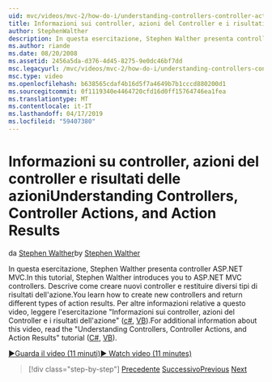 ```yaml
---
uid: mvc/videos/mvc-2/how-do-i/understanding-controllers-controller-actions-and-action-results
title: Informazioni sui controller, azioni del Controller e i risultati dell'azione | Microsoft Docs
author: StephenWalther
description: In questa esercitazione, Stephen Walther presenta controller ASP.NET MVC. Descrive come creare nuovi controller e di restituire tipi diversi di res azione...
ms.author: riande
ms.date: 08/20/2008
ms.assetid: 2456a5da-d376-4d45-8275-9e0dc46bf7dd
msc.legacyurl: /mvc/videos/mvc-2/how-do-i/understanding-controllers-controller-actions-and-action-results
msc.type: video
ms.openlocfilehash: b638565cdaf4b16d5f7a4649b7b1cccd880200d1
ms.sourcegitcommit: 0f1119340e4464720cfd16d0ff15764746ea1fea
ms.translationtype: MT
ms.contentlocale: it-IT
ms.lasthandoff: 04/17/2019
ms.locfileid: "59407380"
---
```

# <a name="understanding-controllers-controller-actions-and-action-results"></a><span data-ttu-id="9ca7c-104">Informazioni su controller, azioni del controller e risultati delle azioni</span><span class="sxs-lookup"><span data-stu-id="9ca7c-104">Understanding Controllers, Controller Actions, and Action Results</span></span>

<span data-ttu-id="9ca7c-105">da [Stephen Walther](https://github.com/StephenWalther)</span><span class="sxs-lookup"><span data-stu-id="9ca7c-105">by [Stephen Walther](https://github.com/StephenWalther)</span></span>

<span data-ttu-id="9ca7c-106">In questa esercitazione, Stephen Walther presenta controller ASP.NET MVC.</span><span class="sxs-lookup"><span data-stu-id="9ca7c-106">In this tutorial, Stephen Walther introduces you to ASP.NET MVC controllers.</span></span> <span data-ttu-id="9ca7c-107">Descrive come creare nuovi controller e restituire diversi tipi di risultati dell'azione.</span><span class="sxs-lookup"><span data-stu-id="9ca7c-107">You learn how to create new controllers and return different types of action results.</span></span> <span data-ttu-id="9ca7c-108">Per altre informazioni relative a questo video, leggere l'esercitazione "Informazioni sui controller, azioni del Controller e i risultati dell'azione" ([c#](../../../overview/older-versions-1/controllers-and-routing/aspnet-mvc-controllers-overview-cs.md), [VB](../../../overview/older-versions-1/controllers-and-routing/asp-net-mvc-controller-overview-vb.md)).</span><span class="sxs-lookup"><span data-stu-id="9ca7c-108">For additional information about this video, read the "Understanding Controllers, Controller Actions, and Action Results" tutorial ([C#](../../../overview/older-versions-1/controllers-and-routing/aspnet-mvc-controllers-overview-cs.md), [VB](../../../overview/older-versions-1/controllers-and-routing/asp-net-mvc-controller-overview-vb.md)).</span></span>

[<span data-ttu-id="9ca7c-109">&#9654;Guarda il video (11 minuti)</span><span class="sxs-lookup"><span data-stu-id="9ca7c-109">&#9654; Watch video (11 minutes)</span></span>](https://channel9.msdn.com/Blogs/ASP-NET-Site-Videos/understanding-controllers-controller-actions-and-action-results)

> [!div class="step-by-step"]
> <span data-ttu-id="9ca7c-110">[Precedente](aspnet-mvc-controller-overview.md)
> [Successivo](understanding-views-view-data-and-html-helpers.md)</span><span class="sxs-lookup"><span data-stu-id="9ca7c-110">[Previous](aspnet-mvc-controller-overview.md)
[Next](understanding-views-view-data-and-html-helpers.md)</span></span>
